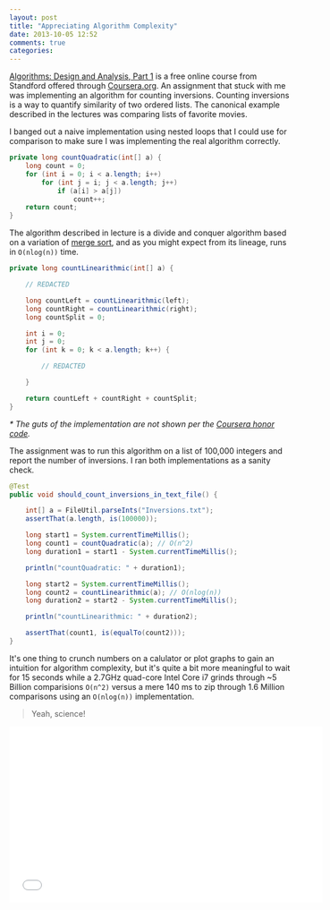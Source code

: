 ```yaml
---
layout: post
title: "Appreciating Algorithm Complexity"
date: 2013-10-05 12:52
comments: true
categories: 
---
```


[Algorithms: Design and Analysis, Part 1](https://www.coursera.org/course/algo) is a free online course from Standford offered through [Coursera.org](https://www.coursera.org/). An assignment that stuck with me was implementing an algorithm for counting inversions. Counting inversions is a way to quantify similarity of two ordered lists. The canonical example described in the lectures was comparing lists of favorite movies.

I banged out a naive implementation using nested loops that I could use for comparison to make sure I was implementing the real algorithm correctly.

``` java
private long countQuadratic(int[] a) {
    long count = 0;
    for (int i = 0; i < a.length; i++)
        for (int j = i; j < a.length; j++)
            if (a[i] > a[j])
                count++;
    return count;
}
```
The algorithm described in lecture is a divide and conquer algorithm based on a variation of [merge sort](http://en.wikipedia.org/wiki/Merge_sort), and as you might expect from its lineage, runs in `O(nlog(n))` time.

``` java
private long countLinearithmic(int[] a) {

    // REDACTED

    long countLeft = countLinearithmic(left);
    long countRight = countLinearithmic(right);
    long countSplit = 0;

    int i = 0;
    int j = 0;
    for (int k = 0; k < a.length; k++) {

        // REDACTED

    }

    return countLeft + countRight + countSplit;
}
```

_\* The guts of the implementation are not shown per the [Coursera honor code](https://www.coursera.org/about/honorcode)._

The assignment was to run this algorithm on a list of 100,000 integers and report the number of inversions. I ran both implementations as a sanity check.

``` java
@Test
public void should_count_inversions_in_text_file() {

    int[] a = FileUtil.parseInts("Inversions.txt");
    assertThat(a.length, is(100000));

    long start1 = System.currentTimeMillis();
    long count1 = countQuadratic(a); // O(n^2)
    long duration1 = start1 - System.currentTimeMillis();

    println("countQuadratic: " + duration1);

    long start2 = System.currentTimeMillis();
    long count2 = countLinearithmic(a); // O(nlog(n))
    long duration2 = start2 - System.currentTimeMillis();

    println("countLinearithmic: " + duration2);

    assertThat(count1, is(equalTo(count2)));
}
```

 It's one thing to crunch numbers on a calulator or plot graphs to gain an intuition for algorithm complexity, but it's quite a bit more meaningful to wait for 15 seconds while a 2.7GHz quad-core Intel Core i7 grinds through ~5 Billion comparisions `O(n^2)` versus a mere 140 ms to zip through 1.6 Million comparisons using an `O(nlog(n))` implementation.

 > Yeah, science!

<iframe width="560" height="315" src="//www.youtube.com/embed/eQR1r1KTjaE" frameborder="0" allowfullscreen></iframe>